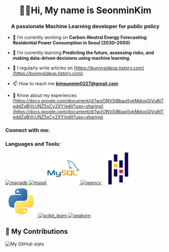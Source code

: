 <h1 align="center">👋🏻Hi, My name is SeonminKim</h1>
<h3 align="center">A passionate Machine Learning developer for public policy</h3>

- 🔭 I’m currently working on **Carbon-Neutral Energy Forecasting: Residential Power Consumption in Seoul (2030–2050)**

- 🌱 I’m currently learning **Predicting the future, assessing risks, and making data-driven decisions using machine learning.**

- 📝 I regularly write articles on [https://bunnysideup.tistory.com](https://bunnysideup.tistory.com)

- 📫 How to reach me **kimsunmin0227@gmail.com**

- 📄 Know about my experiences [https://docs.google.com/document/d/1wzONVSjBbaq5ykMdooGjVu6tTeddZqBVcUNZ5xCy2XY/edit?usp=sharing](https://docs.google.com/document/d/1wzONVSjBbaq5ykMdooGjVu6tTeddZqBVcUNZ5xCy2XY/edit?usp=sharing)

<h3 align="left">Connect with me:</h3>
<p align="left">
</p>

<h3 align="left">Languages and Tools:</h3>
<p align="left"> <a href="https://mariadb.org/" target="_blank" rel="noreferrer"> <img src="https://www.vectorlogo.zone/logos/mariadb/mariadb-icon.svg" alt="mariadb" width="100" height="100"/> </a> <a href="https://www.microsoft.com/en-us/sql-server" target="_blank" rel="noreferrer"> <img src="https://www.svgrepo.com/show/303229/microsoft-sql-server-logo.svg" alt="mssql" width="100" height="100"/> </a> <a href="https://www.mysql.com/" target="_blank" rel="noreferrer"> <img src="https://raw.githubusercontent.com/devicons/devicon/master/icons/mysql/mysql-original-wordmark.svg" alt="mysql" width="100" height="100"/> </a> <a href="https://opencv.org/" target="_blank" rel="noreferrer"> <img src="https://www.vectorlogo.zone/logos/opencv/opencv-icon.svg" alt="opencv" width="100" height="100"/> </a> <a href="https://pandas.pydata.org/" target="_blank" rel="noreferrer"> <img src="https://raw.githubusercontent.com/devicons/devicon/2ae2a900d2f041da66e950e4d48052658d850630/icons/pandas/pandas-original.svg" alt="pandas" width="100" height="100"/> </a> <a href="https://www.python.org" target="_blank" rel="noreferrer"> <img src="https://raw.githubusercontent.com/devicons/devicon/master/icons/python/python-original.svg" alt="python" width="100" height="100"/> </a> <a href="https://scikit-learn.org/" target="_blank" rel="noreferrer"> <img src="https://upload.wikimedia.org/wikipedia/commons/0/05/Scikit_learn_logo_small.svg" alt="scikit_learn" width="100" height="100"/> </a> <a href="https://seaborn.pydata.org/" target="_blank" rel="noreferrer"> <img src="https://seaborn.pydata.org/_images/logo-mark-lightbg.svg" alt="seaborn" width="100" height="100"/> </a> </p>


## 🌱 My Contributions

![My GitHub stats](https://github-readme-streak-stats.herokuapp.com/?user=numnusmik&theme=default)
